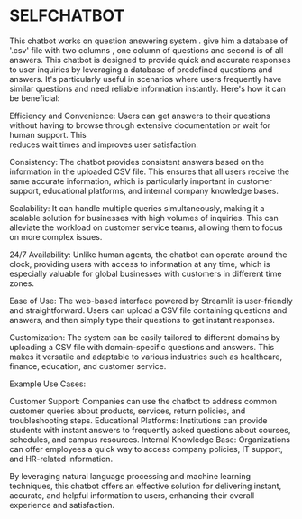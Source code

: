 # SELFCHATBOT

This chatbot works on question answering system . give him a database of '.csv' file with two columns , one column of questions and second is of all answers.
This chatbot is designed to provide quick and accurate responses to user inquiries by leveraging a database of predefined questions and answers. It's particularly useful in scenarios where users frequently have similar questions and need reliable information instantly. Here's how it can be beneficial:

Efficiency and Convenience: Users can get answers to their questions without having to browse through extensive documentation or wait for human support. This     
                            reduces wait times and improves user satisfaction.

Consistency: The chatbot provides consistent answers based on the information in the uploaded CSV file. This ensures that all users receive the same accurate 
             information, which is particularly important in customer support, educational platforms, and internal company knowledge bases.

Scalability: It can handle multiple queries simultaneously, making it a scalable solution for businesses with high volumes of inquiries. This can alleviate the 
             workload on customer service teams, allowing them to focus on more complex issues.

24/7 Availability: Unlike human agents, the chatbot can operate around the clock, providing users with access to information at any time, which is especially 
                   valuable for global businesses with customers in different time zones.

Ease of Use: The web-based interface powered by Streamlit is user-friendly and straightforward. Users can upload a CSV file containing questions and answers, and 
             then simply type their questions to get instant responses.

Customization: The system can be easily tailored to different domains by uploading a CSV file with domain-specific questions and answers. This makes it versatile 
               and adaptable to various industries such as healthcare, finance, education, and customer service.

Example Use Cases:

Customer Support: Companies can use the chatbot to address common customer queries about products, services, return policies, and troubleshooting steps.
Educational Platforms: Institutions can provide students with instant answers to frequently asked questions about courses, schedules, and campus resources.
Internal Knowledge Base: Organizations can offer employees a quick way to access company policies, IT support, and HR-related information.

By leveraging natural language processing and machine learning techniques, this chatbot offers an effective solution for delivering instant, accurate, and helpful information to users, enhancing their overall experience and satisfaction.
